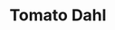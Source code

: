 ---
title: Tomato Dahl
metadata:
  course: Main
  servings: '3'
  source: https://smile.amazon.co.uk/Imperfect-Vegan-Fearne-Cotton/dp/1841882895/
  title: Tomato Dahl
ingredients:
- name: greek yogurt
  amount: 4 tbsp
- name: mild curry powder
  amount: 2 tsp
- name: crushed garlic
  amount: 4 cloves
- name: washed red split lentils
  amount: 260 g
- name: miso paste
  amount: 1 tsp
- name: soy sauce
  amount: 2 tbsp
- name: coconut milk
  amount: 400 ml
- name: chopped tomatoes
  amount: 400 g
cookware:
- name: pan
steps:
- description: Grab a pan and add in the washed red split lentils, crushed garlic,
    soy sauce, mild curry powder, miso paste, chopped tomatoes and coconut milk.
- description: Bring to the boil, then reduce heat and simmer for 15 minutes, stirring
    frequently to stop the lentils sticking to the base of the pan.
- description: Add in the greek yogurt, stir, and simmer for another 5 minutes then
    serve.

---